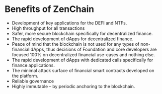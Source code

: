 # Benefits of ZenChain 

*   Development of key applications for the DEFI and NTFs.
*   High throughput for all transactions
*   Safer, more secure blockchain specifically for decentralized finance.
*   The rapid development of dApps for decentralized finance.
*   Peace of mind that the blockchain is not used for any types of non-financial dApps, thus decisions of Foundation and core developers are focused 100% on decentralized financial use-cases and nothing else.
*   The rapid development of dApps with dedicated calls specifically for finance applications.
*   The minimal attack surface of financial smart contracts developed on the platform.
*   Reliable governance
*   Highly immutable – by periodic anchoring to the blockchain.